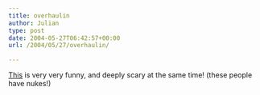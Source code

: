```yaml
---
title: overhaulin
author: Julian
type: post
date: 2004-05-27T06:42:57+00:00
url: /2004/05/27/overhaulin/

---
```

[This][1] is very very funny, and deeply scary at the same time! (these people have nukes!)

 [1]: https://blog.noetech.com/archives/2004/04/13/overhaulin.shtml